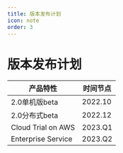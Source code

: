 ```yaml
---
title: 版本发布计划
icon: note
order: 3
---
```


# 版本发布计划

|  产品特性   | 时间节点  |
|  ----  | ----  |
| 2.0单机版beta  | 2022.10 |
| 2.0分布式beta  | 2022.12 |
| Cloud Trial on AWS  | 2023.Q1 |
| Enterprise Service  | 2023.Q2 |
